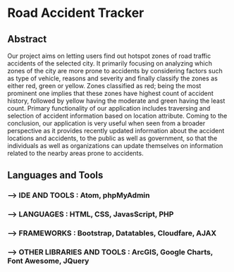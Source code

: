 # Road Accident Tracker

## Abstract

Our project aims on letting users find out hotspot zones of road traffic accidents of the selected city. It primarily focusing on analyzing which zones of the city are more prone to accidents by considering factors such as type of vehicle, reasons and severity and finally classify the zones as either red, green or yellow. Zones classified as red; being the most prominent one implies that these zones have highest count of accident history, followed by yellow having the moderate and green having the least count. Primary functionality of our application includes traversing and selection of accident information based on location attribute. Coming to the conclusion, our application is very useful when seen from a broader perspective as it provides recently updated information about the accident locations and accidents, to the public as well as government, so that the individuals as well as organizations can update themselves on information related to the nearby areas prone to accidents.


## Languages and Tools

### --> IDE AND TOOLS : Atom, phpMyAdmin
### --> LANGUAGES : HTML, CSS, JavasScript, PHP
### --> FRAMEWORKS : Bootstrap, Datatables, Cloudfare, AJAX
### --> OTHER LIBRARIES AND TOOLS :  ArcGIS, Google Charts, Font Awesome, JQuery

